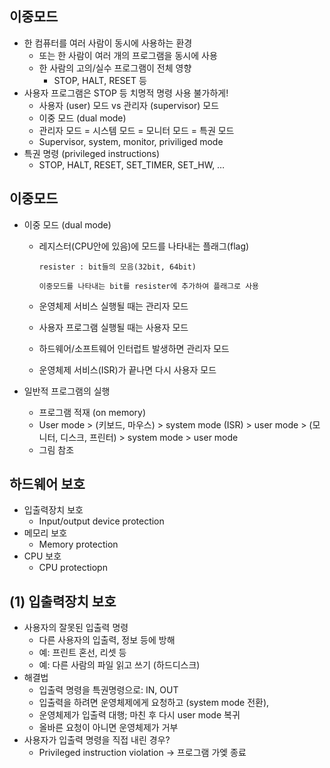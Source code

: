 ## 이중모드

- 한 컴퓨터를 여러 사람이 동시에 사용하는 환경
  - 또는 한 사람이 여러 개의 프로그램을 동시에 사용
  - 한 사람의 고의/실수 프로그램이 전체 영향
    - STOP, HALT, RESET 등
- 사용자 프로그램은 STOP 등 치명적 명령 사용 불가하게!
  - 사용자 (user) 모드 vs 관리자 (supervisor) 모드
  - 이중 모드 (dual mode)
  - 관리자 모드 = 시스템 모드 = 모니터 모드 = 특권 모드
  - Supervisor, system, monitor, priviliged mode
- 특권 명령 (privileged instructions)
  - STOP, HALT, RESET, SET_TIMER, SET_HW, …

## 이중모드

- 이중 모드 (dual mode)

  - 레지스터(CPU안에 있음)에 모드를 나타내는 플래그(flag)

    ```
    resister : bit들의 모음(32bit, 64bit)

    이중모드를 나타내는 bit를 resister에 추가하여 플래그로 사용
    ```

  - 운영체제 서비스 실행될 때는 관리자 모드
  - 사용자 프로그램 실행될 때는 사용자 모드
  - 하드웨어/소프트웨어 인터럽트 발생하면 관리자 모드
  - 운영체제 서비스(ISR)가 끝나면 다시 사용자 모드

- 일반적 프로그램의 실행
  - 프로그램 적재 (on memory)
  - User mode > (키보드, 마우스) > system mode (ISR) > user
    mode > (모니터, 디스크, 프린터) > system mode > user mode
  - 그림 참조

## 하드웨어 보호

- 입출력장치 보호
  - Input/output device protection
- 메모리 보호
  - Memory protection
- CPU 보호
  - CPU protectiopn

## (1) 입출력장치 보호

- 사용자의 잘못된 입출력 명령
  - 다른 사용자의 입출력, 정보 등에 방해
  - 예: 프린트 혼선, 리셋 등
  - 예: 다른 사람의 파일 읽고 쓰기 (하드디스크)
- 해결법
  - 입출력 명령을 특권명령으로: IN, OUT
  - 입출력을 하려면 운영체제에게 요청하고 (system mode 전환),
  - 운영체제가 입출력 대행; 마친 후 다시 user mode 복귀
  - 올바른 요청이 아니면 운영체제가 거부
- 사용자가 입출력 명령을 직접 내린 경우?
  - Privileged instruction violation -> 프로그램 가엦 종료

